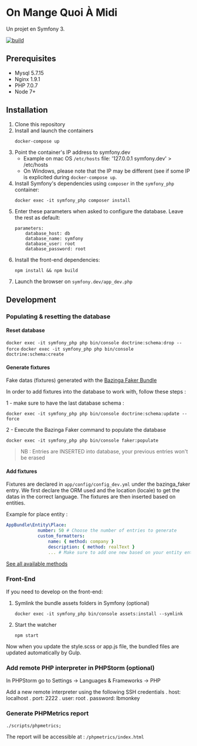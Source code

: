 # On Mange Quoi À Midi

Un projet en Symfony 3.

<a href="https://travis-ci.org/ecvdbdx1617/OnMangeQuoiAMidi/" title="Lien vers Travis"><img src="https://travis-ci.org/ecvdbdx1617/OnMangeQuoiAMidi.svg?branch=master" alt="build"></a>

## Prerequisites
    
- Mysql 5.7.15
- Nginx 1.9.1
- PHP 7.0.7
- Node 7+

## Installation
    
1. Clone this repository
1. Install and launch the containers
    ```
    docker-compose up
    ```
1. Point the container's IP address to symfony.dev
    * Example on mac OS `/etc/hosts` file: '127.0.0.1 symfony.dev' > /etc/hosts
    * On Windows, please note that the IP may be different (see if some IP is explicited during `docker-compose up`.
1. Install Symfony's dependencies using `composer` in the `symfony_php` container:
    ```
    docker exec -it symfony_php composer install
    ```
1. Enter these parameters when asked to configure the database. Leave the rest as default:
    ```
    parameters:
        database_host: db
        database_name: symfony
        database_user: root
        database_password: root
    ```
1. Install the front-end dependencies:
    ```
    npm install && npm build
    ```
1. Launch the browser on `symfony.dev/app_dev.php`
    
## Development

### Populating & resetting the database

#### Reset database

`docker exec -it symfony_php php bin/console doctrine:schema:drop --force`
`docker exec -it symfony_php php bin/console doctrine:schema:create`

#### Generate fixtures

Fake datas (fixtures) generated with the [Bazinga Faker Bundle](https://github.com/willdurand/BazingaFakerBundle/)

In order to add fixtures into the database to work with, follow these steps :

1 - make sure to have the last database schema :

`docker exec -it symfony_php php bin/console doctrine:schema:update --force`

2 - Execute the Bazinga Faker command to populate the database

`docker exec -it symfony_php php bin/console faker:populate`

> NB : Entries are INSERTED into database, your previous entries won't be erased

#### Add fixtures

Fixtures are declared in `app/config/config_dev.yml` under the bazinga_faker entry.
We first declare the ORM used and the location (locale) to get the datas in the correct language.
The fixtures are then inserted based on entities.

Example for place entity :

``` yml
AppBundle\Entity\Place:
            number: 50 # Choose the number of entries to generate
            custom_formatters:
                name: { method: company }
                description: { method: realText }
                ... # Make sure to add one new based on your entity entry
``` 

[See all available methods](https://github.com/fzaninotto/Faker#formatters)

### Front-End
    
If you need to develop on the front-end:

1. Symlink the bundle assets folders in Symfony (optional)
    ```
    docker exec -it symfony_php bin/console assets:install --symlink
    ```
1. Start the watcher
    ```
    npm start
    ```
    
Now when you update the style.scss or app.js file, the bundled files are updated automatically by Gulp.


### Add remote PHP interpreter in PHPStorm (optional)

In PHPStorm go to Settings ->  Languages & Frameworks -> PHP

Add a new remote interpreter using the following SSH credentials
    . host: localhost
    . port: 2222
    . user: root
    . password: lbmonkey

### Generate PHPMetrics report

```
./scripts/phpmetrics;
```

The report will be accessible at : `/phpmetrics/index.html`
